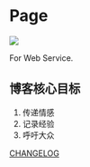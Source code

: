 # Page

[![](https://img.shields.io/badge/blog-servering-green.svg)](https://fseasy.github.io)

For Web Service. 

## 博客核心目标

1. 传递情感
2. 记录经验
3. 呼吁大众

[CHANGELOG](CHANGELOG.md)